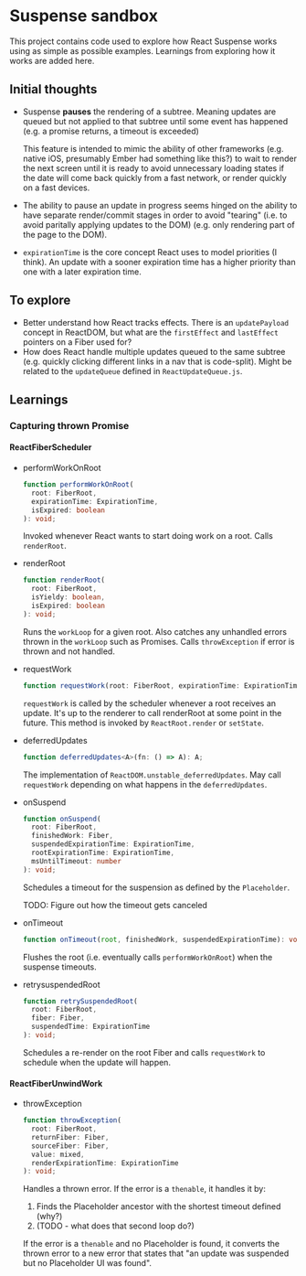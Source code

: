 # Suspense sandbox

This project contains code used to explore how React Suspense works using as
simple as possible examples. Learnings from exploring how it works are added
here.

## Initial thoughts

- Suspense **pauses** the rendering of a subtree. Meaning updates are queued but
  not applied to that subtree until some event has happened (e.g. a promise
  returns, a timeout is exceeded)

  This feature is intended to mimic the ability of other frameworks (e.g. native
  iOS, presumably Ember had something like this?) to wait to render the next
  screen until it is ready to avoid unnecessary loading states if the date will
  come back quickly from a fast network, or render quickly on a fast devices.

- The ability to pause an update in progress seems hinged on the ability to have
  separate render/commit stages in order to avoid "tearing" (i.e. to avoid
  paritally applying updates to the DOM) (e.g. only rendering part of the page
  to the DOM).

- `expirationTime` is the core concept React uses to model priorities (I think).
  An update with a sooner expiration time has a higher priority than one with a
  later expiration time.

## To explore

- Better understand how React tracks effects. There is an `updatePayload`
  concept in ReactDOM, but what are the `firstEffect` and `lastEffect` pointers
  on a Fiber used for?
- How does React handle multiple updates queued to the same subtree (e.g.
  quickly clicking different links in a nav that is code-split). Might be
  related to the `updateQueue` defined in `ReactUpdateQueue.js`.

## Learnings

### Capturing thrown Promise

#### ReactFiberScheduler

- performWorkOnRoot

  ```ts
  function performWorkOnRoot(
    root: FiberRoot,
    expirationTime: ExpirationTime,
    isExpired: boolean
  ): void;
  ```

  Invoked whenever React wants to start doing work on a root. Calls
  `renderRoot`.

- renderRoot

  ```ts
  function renderRoot(
    root: FiberRoot,
    isYieldy: boolean,
    isExpired: boolean
  ): void;
  ```

  Runs the `workLoop` for a given root. Also catches any unhandled errors thrown
  in the `workLoop` such as Promises. Calls `throwException` if error is thrown
  and not handled.

- requestWork

  ```ts
  function requestWork(root: FiberRoot, expirationTime: ExpirationTime): void;
  ```

  `requestWork` is called by the scheduler whenever a root receives an update.
  It's up to the renderer to call renderRoot at some point in the future. This
  method is invoked by `ReactRoot.render` or `setState`.

- deferredUpdates

  ```ts
  function deferredUpdates<A>(fn: () => A): A;
  ```

  The implementation of `ReactDOM.unstable_deferredUpdates`. May call
  `requestWork` depending on what happens in the `deferredUpdates`.

- onSuspend

  ```ts
  function onSuspend(
    root: FiberRoot,
    finishedWork: Fiber,
    suspendedExpirationTime: ExpirationTime,
    rootExpirationTime: ExpirationTime,
    msUntilTimeout: number
  ): void;
  ```

  Schedules a timeout for the suspension as defined by the `Placeholder`.

  TODO: Figure out how the timeout gets canceled

- onTimeout

  ```ts
  function onTimeout(root, finishedWork, suspendedExpirationTime): void;
  ```

  Flushes the root (i.e. eventually calls `performWorkOnRoot`) when the suspense
  timeouts.

- retrysuspendedRoot

  ```ts
  function retrySuspendedRoot(
    root: FiberRoot,
    fiber: Fiber,
    suspendedTime: ExpirationTime
  ): void;
  ```

  Schedules a re-render on the root Fiber and calls `requestWork` to schedule when
  the update will happen.

#### ReactFiberUnwindWork

- throwException

  ```ts
  function throwException(
    root: FiberRoot,
    returnFiber: Fiber,
    sourceFiber: Fiber,
    value: mixed,
    renderExpirationTime: ExpirationTime
  ): void;
  ```

  Handles a thrown error. If the error is a `thenable`, it handles it by:

  1. Finds the Placeholder ancestor with the shortest timeout defined (why?)
  2. (TODO - what does that second loop do?)

  If the error is a `thenable` and no Placeholder is found, it converts the
  thrown error to a new error that states that "an update was suspended but
  no Placeholder UI was found".

